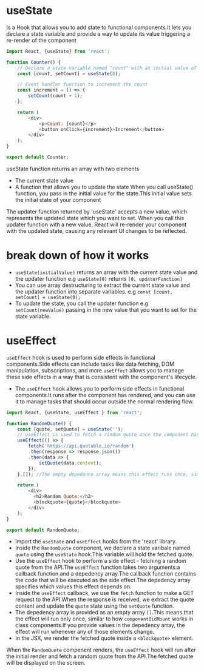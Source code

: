 # useState
Is a Hook that allows you to add state to functional components.It lets you declare a state variable and provide a way to update its value triggering a re-render of the component

```javascript
import React, {useState} from 'react';

function Counter() {
    // Declare a state variable named "count" with an initial value of 0
    const [count, setCount] = useState(0);

    // Event handler function to increment the count
    const increment = () => {
        setCount(count + 1);
    };

    return (
        <div>
            <p>Count: {count}</p>
            <button onClick={increment}>Increment</button>
        </div>
    );
}

export default Counter;
```
useState function returns an array with two elements
- The current state value
- A function that allows you to update the state
When you call useState() function, you pass in the initial value for the state.This initial value sets the initial state of your component

The updater function returned by 'useState' accepts a new value, which represents the updated state which you want to set.
When you call this updater function with a new value, React will re-render your component with the updated state, causing any relevant UI changes to be reflected.

# break down of how it works
- `useState(initialValue)` returns an array with the current state value and the updater function e.g `useState(0)` returns `[0, updaterFunction]`
- You can use array destructuring to extract the current state value and the updater function into separate variables. e.g `const [count, setCount] = useState(0);`
- To update the state, you call the updater function e.g `setCount(newValue)` passing in the new value that you want to set for the state variable.

# useEffect

`useEffect` hook is used to perform side effects in functional components.Side effects can include tasks like data fetching, DOM manipulation, subscriptions, and more.`useEffect` allows you to manage these side effects in a way that is consistent with the component's lifecycle.

- The `useEffect` hook allows you to perform side effects in functional components.It runs after the component has rendered, and you can use it to manage tasks that should occur outside the normal rendering flow.

```javascript
import React, {useState, useEffect } from 'react';

function RandomQuote() {
    const [quote, setQuote] = useState('');
    // useEffect is used to fetch a random quote once the component has rendered
    useEffect(() => {
        fetch('https://api.quotable.io/random')
        .then(response => response.json())
        .then(data => {
            setQuote(data.content);
        });
    },[]); //The empty depedence array means this effect runs once, similar to componentDidMount

    return (
        <div>
          <h2>Random Quote:</h2>
          <blockquote>{quote}</blockquote>
        </div>
    );
}

export default RandomQuote;
```
- import the `useState` and `useEffect` hooks from the 'react' library.
- Inside the `RandomQuote` component, we declare a state varibale named `quote` using the `useState` hook.This variable will hold the fetched quote.
- Use the `useEffect` hook to perform a side effect - fetching a random quote from the API.The `useEffect` function takes two arguments:a callback function and a depedency array.The callback function contains the code that will be executed as the side effect.The depedency array specifies which values this effect depends on.
- Inside the `useEffect` callback, we use the `fetch` function to make a GET request to the API.When the response is received, we extract the quote content and update the `quote` state using the `setQuote` function.
- The depedency array is provided as an empty array `[]`.This means that the effect will run only once, similar to how `componentDidMount` works in class components.If you provide values in the depedency array, the effect will run whenever any of those elements change.
- In the JSX, we render the fetched quote inside a `<blockquote>` element.

When the `RandomQuote` compenent renders, the `useEffect` hook will run after the initial render and fetch a random quote from the API.The fetched quote will be displayed on the screen.